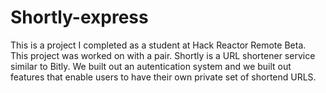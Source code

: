 # Shortly-express

This is a project I completed as a student at Hack Reactor Remote Beta. This project was worked on with a pair. Shortly is a URL shortener service similar to Bitly. We built out an autentication system and we built out features that enable users to have their own private set of shortend URLS.
